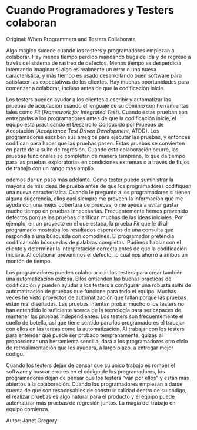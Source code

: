 # Cuando Programadores y Testers colaboran

Original: When Programmers and Testers Collaborate

Algo mágico sucede cuando los testers y programadores empiezan a
colaborar. Hay menos tiempo perdido mandando bugs de ida y de regreso a
través del sistema de rastreo de defectos. Menos tiempo se desperdicia
intentando imaginar si algo es realmente un error o una nueva
característica, y más tiempo es usado desarrollando buen software para
satisfacer las expectativas de los clientes. Hay muchas oportunidades
para comenzar a colaborar, incluso antes de que la codificación inicie.

Los testers pueden ayudar a los clientes a escribir y automatizar las
pruebas de aceptación usando el lenguaje de su dominio con herramientas
tales como _Fit_ (_Framework for Integrated Test_). Cuando estas prueban
son entregadas a los programadores antes de que la codificación inicie,
el equipo está practicando el Desarrollo Conducido por Pruebas de
Aceptación (_Acceptance Test Driven Development_, ATDD). Los
programadores escriben sus arreglos para ejecutar las pruebas, y
entonces codifican para hacer que las pruebas pasen. Estas pruebas se
convierten en parte de la suite de regresión. Cuando esta colaboración
ocurre, las pruebas funcionales se completan de manera temprana, lo que
da tiempo para las pruebas exploratorias en condiciones extremas o a
través de flujos de trabajo con un rango más amplio.

odemos dar un paso más adelante. Como tester puedo suministrar la
mayoría de mis ideas de prueba antes de que los programadores codifiquen
una nueva característica. Cuando le pregunto a los programadores si
tienen alguna sugerencia, ellos casi siempre me proveen la información
que me ayuda con una mejor cobertura de pruebas, o me ayuda a evitar
gastar mucho tiempo en pruebas innecesarias. Frecuentemente hemos
prevenido defectos porque las pruebas clarifican muchas de las ideas
iniciales. Por ejemplo, en un proyecto en el que estaba, la prueba _Fit_
que le di al programado mostraba los resultados esperados de una
consulta que respondía a una búsqueda con comodines. El programador
pretendía codificar sólo búsquedas de palabras completas. Pudimos hablar
con el cliente y determinar la interpretación correcta antes de que la
codificación iniciara. Al colaborar prevenimos el defecto, lo cual nos
ahorró a ambos un montón de tiempo.

Los programadores pueden colaborar con los testers para crear también
una automatización exitosa. Ellos entienden las buenas prácticas de
codificación y pueden ayudar a los testers a configurar una robusta
_suite_ de automatización de pruebas que funcione para todo el equipo.
Muchas veces he visto proyectos de automatización que fallan porque las
pruebas están mal diseñadas. Las pruebas intentan probar mucho o los
testers no han entendido lo suficiente acerca de la tecnología para ser
capaces de mantener las pruebas independientes. Los testers son
frecuentemente el cuello de botella, así que tiene sentido para los
programadores el trabajar con ellos en las tareas como la
automatización. Al trabajar con los testers para entender qué puede ser
probado tempranamente, quizás al proporcionar una herramienta sencilla,
dará a los programadores otro ciclo de retroalimentación que les
ayudará, a largo plazo, a entregar mejor código.

Cuando los testers dejan de pensar que su único trabajo es romper el
software y buscar errores en el código de los programadores, los
programadores dejan de pensar que los testers “van por ellos” y están
más abiertos a la colaboración. Cuando los programadores empiezan a
darse cuenta de que son responsables de construir calidad dentro de su
código, el realizar pruebas es algo natural para el producto y el equipo
puede automatizar más pruebas de regresión juntos. La magia del trabajo
en equipo comienza.

Autor: Janet Gregory